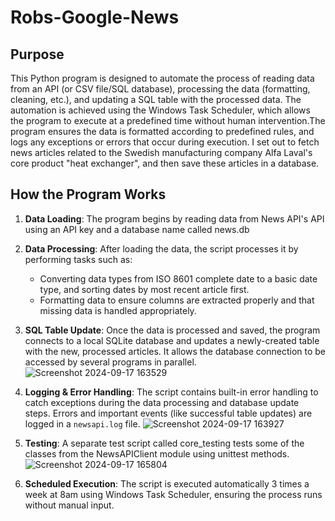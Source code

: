 # Robs-Google-News
## Purpose
This Python program is designed to automate the process of reading data from an API (or CSV file/SQL database), processing the data (formatting, cleaning, etc.), and updating a SQL table with the processed data. The automation is achieved using the Windows Task Scheduler, which allows the program to execute at a predefined time without human intervention.The program ensures the data is formatted according to predefined rules, and logs any exceptions or errors that occur during execution.
I set out to fetch news articles related to the Swedish manufacturing company Alfa Laval's core product "heat exchanger", and then save these articles in a database.

## How the Program Works
1. **Data Loading**: The program begins by reading data from News API's API using an API key and a database name called news.db 
   
2. **Data Processing**: After loading the data, the script processes it by performing tasks such as:
   - Converting data types from ISO 8601 complete date to a basic date type, and sorting dates by most recent article first. 
   - Formatting data to ensure columns are extracted properly and that missing data is handled appropriately.

3. **SQL Table Update**: Once the data is processed and saved, the program connects to a local SQLite database and updates a newly-created table with the new, processed articles. It allows the database connection to be accessed by several programs in parallel. 
![Screenshot 2024-09-17 163529](https://github.com/user-attachments/assets/c4342554-88aa-457a-badc-9cdc4c487b6e)

4. **Logging & Error Handling**: The script contains built-in error handling to catch exceptions during the data processing and database update steps. Errors and important events (like successful table updates) are logged in a `newsapi.log` file.
![Screenshot 2024-09-17 163927](https://github.com/user-attachments/assets/b26828b9-376c-4670-8352-be304f8fe66e)

5. **Testing**: A separate test script called core_testing tests some of the classes from the NewsAPIClient module using unittest methods.
![Screenshot 2024-09-17 165804](https://github.com/user-attachments/assets/0e94e03b-2a86-4c05-bf5a-4067a4e7cc2c)

6. **Scheduled Execution**: The script is executed automatically 3 times a week at 8am using Windows Task Scheduler, ensuring the process runs without manual input.

